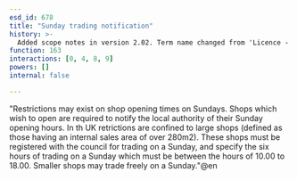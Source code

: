 ```yaml
---
esd_id: 678
title: "Sunday trading notification"
history: >-
  Added scope notes in version 2.02. Term name changed from 'Licence - Sunday trading notification' to 'Licences - Sunday trading notification' in version 3.00. Name changed to 'Sunday trading notification' in version 4.00.
function: 163
interactions: [0, 4, 8, 9]
powers: []
internal: false

---
```


"Restrictions may exist on shop opening times on Sundays. Shops which wish to open are required to notify the local authority of their Sunday opening hours.
In th UK retrictions are confined to large shops (defined as those having an internal sales area of over 280m2). These shops must be registered with the council for trading on a Sunday, and specify the six hours of trading on a Sunday which must be between the hours of 10.00 to 18.00. Smaller shops may trade freely on a Sunday."@en

